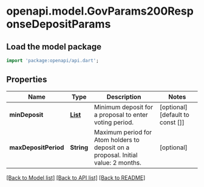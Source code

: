 # openapi.model.GovParams200ResponseDepositParams

## Load the model package
```dart
import 'package:openapi/api.dart';
```

## Properties
Name | Type | Description | Notes
------------ | ------------- | ------------- | -------------
**minDeposit** | [**List<Coin>**](Coin.md) | Minimum deposit for a proposal to enter voting period. | [optional] [default to const []]
**maxDepositPeriod** | **String** | Maximum period for Atom holders to deposit on a proposal. Initial value: 2 months. | [optional] 

[[Back to Model list]](../README.md#documentation-for-models) [[Back to API list]](../README.md#documentation-for-api-endpoints) [[Back to README]](../README.md)


